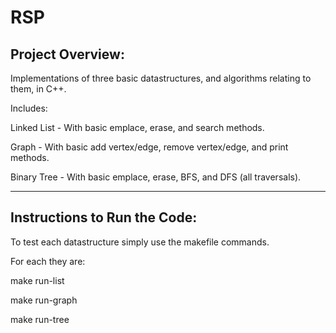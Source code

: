 # RSP

## Project Overview:

Implementations of three basic datastructures, and algorithms relating to them, in C++. 

Includes: 

Linked List - With basic emplace, erase, and search methods.

Graph - With basic add vertex/edge, remove vertex/edge, and print methods.

Binary Tree - With basic emplace, erase, BFS, and DFS (all traversals).

---

## Instructions to Run the Code:
To test each datastructure simply use the makefile commands.

For each they are:

make run-list

make run-graph

make run-tree
